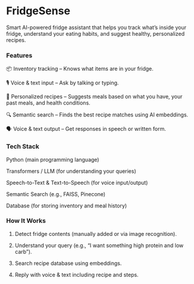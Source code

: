 # FridgeSense

Smart AI-powered fridge assistant that helps you track what’s inside your fridge, understand your eating habits, and suggest healthy, personalized recipes.

### Features

📦 Inventory tracking – Knows what items are in your fridge.

🎙 Voice & text input – Ask by talking or typing.

🍲 Personalized recipes – Suggests meals based on what you have, your past meals, and health conditions.

🔍 Semantic search – Finds the best recipe matches using AI embeddings.

🗣 Voice & text output – Get responses in speech or written form.


### Tech Stack

Python (main programming language)

Transformers / LLM (for understanding your queries)

Speech-to-Text & Text-to-Speech (for voice input/output)

Semantic Search (e.g., FAISS, Pinecone)

Database (for storing inventory and meal history)


### How It Works

1. Detect fridge contents (manually added or via image recognition).


2. Understand your query (e.g., “I want something high protein and low carb”).


3. Search recipe database using embeddings.


4. Reply with voice & text including recipe and steps.




